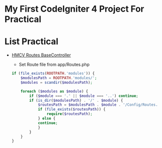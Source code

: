 # My First CodeIgniter 4 Project For Practical

# List Practical
 - [HMCV Routes BaseController](https://github.com/Ekhel/CI4-practical/tree/master/modules/Beranda)
    - Set Route file from app/Routes.php

    ```php
    if (file_exists(ROOTPATH.'modules')) {
	    $modulesPath = ROOTPATH.'modules/';
	    $modules = scandir($modulesPath);

	    foreach ($modules as $module) {
		    if ($module === '.' || $module === '..') continue;
		    if (is_dir($modulesPath) . '/' . $module) {
			    $routesPath = $modulesPath . $module . '/Config/Routes.php';
			    if (file_exists($routesPath)) {
				    require($routesPath);
			    } else {
				continue;
			    }
		    }
	    }
    }
    ```
    
